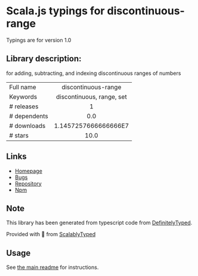 
# Scala.js typings for discontinuous-range

Typings are for version 1.0

## Library description:
for adding, subtracting, and indexing discontinuous ranges of numbers

|                    |                 |
| ------------------ | :-------------: |
| Full name          | discontinuous-range |
| Keywords           | discontinuous, range, set |
| # releases         | 1 |
| # dependents       | 0.0 |
| # downloads        | 1.1457257666666666E7 |
| # stars            | 10.0 |

## Links
- [Homepage](https://github.com/dtudury/discontinuous-range)
- [Bugs](https://github.com/dtudury/discontinuous-range/issues)
- [Repository](https://github.com/dtudury/discontinuous-range)
- [Npm](https://www.npmjs.com/package/discontinuous-range)
    


## Note
This library has been generated from typescript code from [DefinitelyTyped](https://definitelytyped.org).

Provided with :purple_heart: from [ScalablyTyped](https://github.com/oyvindberg/ScalablyTyped)

## Usage
See [the main readme](../../readme.md) for instructions.


